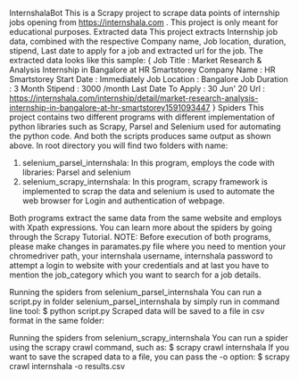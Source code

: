 InternshalaBot
This is a Scrapy project to scrape data points of internship jobs opening from https://internshala.com .
This project is only meant for educational purposes.
Extracted data
This project extracts Internship job data, combined with the respective Company name, Job location, duration, stipend, Last date to apply for a job and extracted url for the job. The extracted data looks like this sample:
{
Job Title : Market Research & Analysis Internship in Bangalore at HR Smartstorey
Company Name : HR Smartstorey
Start Date : Immediately
Job Location : Bangalore
Job Duration : 3 Month
Stipend :  3000 /month
Last Date To Apply : 30 Jun' 20
Url : https://internshala.com/internship/detail/market-research-analysis-internship-in-bangalore-at-hr-smartstorey1591093447 
}
Spiders
This project contains two different programs with different implementation of python libraries such as Scrapy, Parsel and Selenium used for automating the python code. And both the scripts produces same output as shown above. In root directory you will find two folders with name:
1.	selenium_parsel_internshala: In this program, employs the code with libraries:
Parsel and selenium
2.	selenium_scrapy_internshala: In this program, scrapy framework is implemented to scrap the data and selenium is used to automate the web browser for Login and authentication of webpage.

Both programs extract the same data from the same website and employs with Xpath expressions.
You can learn more about the spiders by going through the Scrapy Tutorial.
NOTE: Before execution of both programs, please make changes in paramates.py file where you need to mention your chromedriver path, your internshala username, internshala password to attempt a login to website with your credentials and at last you have to mention the job_category which you want to search for a job details. 

Running the spiders from selenium_parsel_internshala
You can run a script.py in folder selenium_parsel_internshala by simply run in command line tool:
$ python script.py
Scraped data will be saved to a file in csv format in the same folder:

Running the spiders from selenium_scrapy_internshala
You can run a spider using the scrapy crawl command, such as:
$ scrapy crawl internshala
If you want to save the scraped data to a file, you can pass the -o option:
$ scrapy crawl internshala -o results.csv

